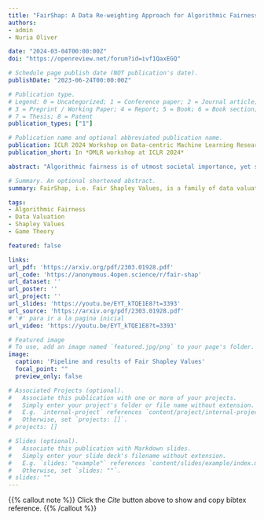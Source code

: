```yaml
---
title: "FairShap: A Data Re-weighting Approach for Algorithmic Fairness based on Shapley Values"
authors:
- admin
- Nuria Oliver

date: "2024-03-04T00:00:00Z"
doi: "https://openreview.net/forum?id=ivf1QaxEGQ"

# Schedule page publish date (NOT publication's date).
publishDate: "2023-06-24T00:00:00Z"

# Publication type.
# Legend: 0 = Uncategorized; 1 = Conference paper; 2 = Journal article;
# 3 = Preprint / Working Paper; 4 = Report; 5 = Book; 6 = Book section;
# 7 = Thesis; 8 = Patent
publication_types: ["1"]

# Publication name and optional abbreviated publication name.
publication: ICLR 2024 Workshop on Data-centric Machine Learning Research (DMLR)
publication_short: In *DMLR workshop at ICLR 2024*

abstract: "Algorithmic fairness is of utmost societal importance, yet state-of-the-art largescale machine learning models require training with massive datasets that are frequently biased. In this context, pre-processing methods that focus on modeling and correcting bias in the data emerge as valuable approaches. In this paper, we propose **FairShap**, a novel instance-level data re-weighting method for fair algorithmic decision-making through data valuation by means of Shapley Values. **FairShap** is model-agnostic and easily interpretable. It measures the contribution of each training data point to a predefined fairness metric. We empirically validate **FairShap** on several state-of-the-art datasets of different nature, with a variety of training scenarios and machine learning models and show how it yields fairer models with similar levels of accuracy than the baselines. We illustrate **FairShap**’s interpretability by means of histograms and latent space visualizations and perform a utility-fairness study. We believe that **FairShap** represents a promising direction in interpretable and model-agnostic approaches to algorithmic fairness that yield competitive accuracy even when only biased datasets are available"

# Summary. An optional shortened abstract.
summary: FairShap, i.e. Fair Shapley Values, is a family of data valuation functions for Algorithmic Fairness based on Game Theory which can be used as a novel, interpretable, pre-processing and model-agnostic (re-weighting) method for fair algorithmic decision-making.

tags:
- Algorithmic Fairness
- Data Valuation
- Shapley Values
- Game Theory

featured: false

links:
url_pdf: 'https://arxiv.org/pdf/2303.01928.pdf'
url_code: 'https://anonymous.4open.science/r/fair-shap'
url_dataset: ''
url_poster: ''
url_project: ''
url_slides: 'https://youtu.be/EYT_kTQE1E8?t=3393'
url_source: 'https://arxiv.org/pdf/2303.01928.pdf' 
# '#' para ir a la pagina inicial
url_video: 'https://youtu.be/EYT_kTQE1E8?t=3393'

# Featured image
# To use, add an image named `featured.jpg/png` to your page's folder. 
image:
  caption: 'Pipeline and results of Fair Shapley Values'
  focal_point: ""
  preview_only: false

# Associated Projects (optional).
#   Associate this publication with one or more of your projects.
#   Simply enter your project's folder or file name without extension.
#   E.g. `internal-project` references `content/project/internal-project/index.md`.
#   Otherwise, set `projects: []`.
# projects: []

# Slides (optional).
#   Associate this publication with Markdown slides.
#   Simply enter your slide deck's filename without extension.
#   E.g. `slides: "example"` references `content/slides/example/index.md`.
#   Otherwise, set `slides: ""`.
# slides: ""
---
```


{{% callout note %}}
Click the *Cite* button above to show and copy bibtex reference.
{{% /callout %}}

